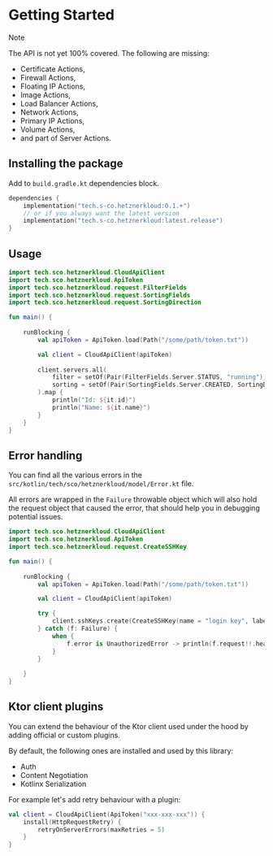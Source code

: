 # Getting Started

> [!NOTE]  
> The API is not yet 100% covered. The following are missing:
> * Certificate Actions,
> * Firewall Actions,
> * Floating IP Actions,
> * Image Actions,
> * Load Balancer Actions,
> * Network Actions,
> * Primary IP Actions,
> * Volume Actions,
> * and part of Server Actions.

## Installing the package

Add to `build.gradle.kt` dependencies block.

```Kotlin
dependencies {
    implementation("tech.s-co.hetznerkloud:0.1.+")
    // or if you always want the latest version
    implementation("tech.s-co.hetznerkloud:latest.release")
}
```

## Usage
```kotlin
import tech.sco.hetznerkloud.CloudApiClient
import tech.sco.hetznerkloud.ApiToken
import tech.sco.hetznerkloud.request.FilterFields
import tech.sco.hetznerkloud.request.SortingFields
import tech.sco.hetznerkloud.request.SortingDirection

fun main() {
    
    runBlocking {
        val apiToken = ApiToken.load(Path("/some/path/token.txt"))

        val client = CloudApiClient(apiToken)
        
        client.servers.all(
            filter = setOf(Pair(FilterFields.Server.STATUS, "running")), 
            sorting = setOf(Pair(SortingFields.Server.CREATED, SortingDirection.DESC))
        ).map {
            println("Id: ${it.id}")
            println("Name: ${it.name}")
        }
    }
}

```

## Error handling
You can find all the various errors in the `src/kotlin/tech/sco/hetznerkloud/model/Error.kt` file.

All errors are wrapped in the `Failure` throwable object which will also hold the request object that caused the error, that should help you in debugging potential issues.

```Kotlin
import tech.sco.hetznerkloud.CloudApiClient
import tech.sco.hetznerkloud.ApiToken
import tech.sco.hetznerkloud.request.CreateSSHKey

fun main() {
    
    runBlocking {
        val apiToken = ApiToken.load(Path("/some/path/token.txt"))

        val client = CloudApiClient(apiToken)

        try {
            client.sshKeys.create(CreateSSHKey(name = "login key", labels = emptyMap()))
        } catch (f: Failure) {
            when {
                f.error is UnauthorizedError -> println(f.request!!.headers)
            }
        }
        
    }
}
```

## Ktor client plugins
You can extend the behaviour of the Ktor client used under the hood by adding official or custom plugins.

By default, the following ones are installed and used by this library:
* Auth
* Content Negotiation
* Kotlinx Serialization

For example let's add retry behaviour with a plugin:
```kotlin
val client = CloudApiClient(ApiToken("xxx-xxx-xxx")) {
    install(HttpRequestRetry) {
        retryOnServerErrors(maxRetries = 5)
    }
}
```
